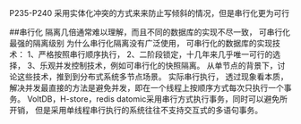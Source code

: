 P235-P240
采用实体化冲突的方式来来防止写倾斜的情况，但是串行化更为可行

##串行化
 隔离几倍通常难以理解，而且不同的数据库的实现不尽一致，
 可串行化最强的隔离级别
 为什么串行化隔离没有广泛使用，
 可串行化的数据库的实现技术：
 1、严格按照串行顺序执行，
 2、二阶段锁定，十几年来几乎唯一可行的选择，
 3、乐观并发控制技术，例如可串行化的快照隔离。
 从单节点的背景下，讨论这些技术，推到到分布式系统多节点场景。
实际串行执行，
透过现象看本质，解决并发最直接的方法是避免并发，即在一个线程上按顺序方式每次只执行一个事务。
VoltDB，H-store，redis datomic采用串行方式执行事务，同时可以避免所开销，
但是采用单线程串行执行的系统往往不支持交互式的多语句事务。
